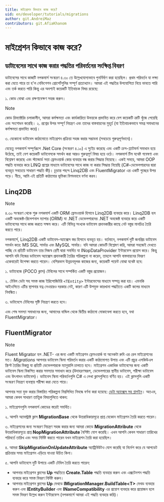 ```yaml
---
title: মাইগ্রেশন কিভাবে কাজ করে?
uid: en/developer/tutorials/migrations
author: git.AndreiMaz
contributors: git.AfiaKhanom
---
```

# মাইগ্রেশন কিভাবে কাজ করে?

## ডাটাবেসের সাথে কাজ করার পদ্ধতির পরিবর্তনের সংক্ষিপ্ত বিবরণ

ডাটাবেসের সাথে কাজটি নপকমার্স সংস্করণ ৪.৩০ তে উল্লেখযোগ্যভাবে পুনর্নির্মাণ করা হয়েছিল। প্রথম পরিবর্তন যা লক্ষ্য করা যেতে পারে তা হ'ল নেভিগেশন প্রোপের্টগুলির সম্পূর্ণ প্রত্যাখ্যান। আমরা এই পদ্ধতির উপযোগিতা নিয়ে ভাবতে পারি এবং তর্ক করতে পারি কিন্তু এর অবশ্যই কয়েকটি ইতিবাচক বিষয় রয়েছে:

১. কোড বোঝা এবং রক্ষণাবেক্ষণ সহজ করুন।
 > [!NOTE]
 > কোড রিফ্যাক্টরিং চলাকালীন, আমরা কর্মক্ষমতা এবং কার্যকারিতা উভয়কে প্রভাবিত করে বেশ কয়েকটি ত্রুটি খুঁজে পেয়েছি এবং সংশোধন করেছি।
২. প্রশ্নের উপর সম্পূর্ণ নিয়ন্ত্রণ এবং তাদের বাস্তবায়নের মুহূর্ত (যা ইতিবাচকভাবে সমগ্র সমাধানের কর্মক্ষমতা প্রভাবিত করে)।

৩. যেকোনো ডাটাবেস কাঠামোতে মাইগ্রেশন প্রক্রিয়া সহজ করার সম্ভাবনা (সবচেয়ে গুরুত্বপূর্ণভাবে)।

যেহেতু নপকমার্স সম্পূর্ণরূপে .Net Core (সংস্করণ ৪.১০) এ স্যুইচ করেছে এবং একটি ক্রস-প্ল্যাটফর্ম সমাধান হয়ে উঠেছে, তাই বেশ কয়েকটি ডাটাবেসকে সমর্থন করা আরও গুরুত্বপূর্ণ বিষয় হয়ে ওঠে। নপকমার্স টিম যথেষ্ট গবেষণা এবং বিশ্লেষণ করেছে এবং স্ট্যান্ডার্ড সত্তা ফ্রেমওয়ার্ক কোর ব্যবহার বন্ধ করার সিদ্ধান্ত নিয়েছে। একই সময়ে, আমরা OOP পদ্ধতি ব্যবহার করে LINQ প্রশ্নের মাধ্যমে ডাটাবেসের সাথে কাজ না করার সিদ্ধান্ত নিয়েছি (C#-ডেভেলপারদের দ্বারা ব্যবহৃত সবচেয়ে সাধারণ পদ্ধতি কী)। চূড়ান্ত পছন্দ Linq2DB এবং FluentMigrator এর একটি গুচ্ছের উপর পড়ে। নীচে, আমি এই প্রতিটি কাঠামোর ভূমিকা বিশদভাবে বর্ণনা করব।

## Linq2DB

> [!NOTE]
> ৪.৩০ সংস্করণ থেকে শুরু নপকমার্স একটি ORM ফ্রেমওয়ার্ক হিসাবে Linq2DB ব্যবহার করে। Linq2DB হল একটি অবজেক্ট-রিলেশনাল ম্যাপার (ORM) যা .NET ডেভেলপারদের .NET অবজেক্ট ব্যবহার করে একটি ডাটাবেসের সাথে কাজ করতে সক্ষম করে। এটি বিভিন্ন সংখ্যক ডাটাবেস প্রদানকারীর কাছে নেট বস্তুর মানচিত্র তৈরি করতে পারে।

নপকমার্সে, Linq2DB একটি ডাটাবেস-অ্যাক্সেস স্তর হিসাবে ব্যবহৃত হয়। বর্তমানে, নপকমার্স দুটি জনপ্রিয় ডাটাবেস সমর্থন করে: MS SQL সার্ভার এবং MySQL সার্ভার। যদি আমরা কোডটি বিশ্লেষণ করি, আমরা সহজেই দেখতে পাচ্ছি যে প্রতিটি ডাটাবেস তার নিজস্ব শ্রেণী দ্বারা সমর্থিত যা INopDataProvider ইন্টারফেস প্রয়োগ করে। কিন্তু আপনি যদি নিজের ডাটাবেস অ্যাক্সেস প্রদানকারী তৈরির পরিকল্পনা না করেন, তাহলে আপনি বাস্তবায়নের বিবরণ একেবারেই উপেক্ষা করতে পারেন। বেশিরভাগ উন্নয়নমূলক কাজের জন্য, কয়েকটি পয়েন্ট বোঝা যথেষ্ট হবে:

 ১. ডাটাবেজে (POCO ক্লাস) টেবিলের সাথে সম্পর্কিত একটি বস্তুর প্রয়োজন।

 ২. টেবিল ডেটা সহ সমস্ত কাজ ইরিপোজিটরি `<TEntity>` ইন্টারফেসের মাধ্যমে সম্পন্ন করা হয়। এমনকি আইওসিতে এটির স্থাপনার যত্ন নেওয়ারও দরকার নেই, কারণ এটি উপযুক্ত কারখানা পদ্ধতিতে একটি কলের মাধ্যমে নিবন্ধিত।

 ৩. ডাটাবেসে টেবিলের সৃষ্টি নিয়ন্ত্রণ করতে হবে।

এবং শেষ সমস্যা সমাধানের জন্য, আমাদের বান্ডিল থেকে দ্বিতীয় কাঠামো মোকাবেলা করতে হবে, যথা FluentMigrator।

## FluentMigrator

> [!NOTE]
> Fluent Migrator হল .NET- এর জন্য একটি মাইগ্রেশন ফ্রেমওয়ার্ক যা অনেকটা রুবি এর রেল মাইগ্রেশনের মত। *Migrations* আপনার ডাটাবেস স্কিমা পরিবর্তন করার একটি কাঠামোগত উপায় এবং এটি প্রচুর এসকিউএল স্ক্রিপ্ট তৈরির বিকল্প যা প্রতিটি ডেভেলপারকে ম্যানুয়ালি চালাতে হবে। মাইগ্রেশন একাধিক ডাটাবেসের জন্য একটি ডাটাবেস স্কিমা বিকশিত করার সমস্যার সমাধান করে (উদাহরণস্বরূপ, ডেভেলপারের স্থানীয় ডাটাবেস, পরীক্ষা ডাটাবেস এবং উৎপাদন ডাটাবেস)। ডাটাবেস স্কিমা পরিবর্তনগুলি C# এ লেখা ক্লাসগুলিতে বর্ণিত হয়। এই ক্লাসগুলি একটি সংস্করণ নিয়ন্ত্রণ ব্যবস্থায় পরীক্ষা করা যেতে পারে।

আপনার সত্তা যুক্ত করার বিস্তারিত পরিকল্পনা নিম্নলিখিত নিবন্ধে বর্ণনা করা হয়েছে: [ডেটা অ্যাক্সেস সহ প্লাগইন](xref:bn/developer/plugins/how-to-write-plugin-4.30)। অতএব, আমরা কেবল সাধারণ তাত্ত্বিক বিষয়গুলিতে থাকব:

১. মাইগ্রেশনগুলি নপকমার্স কোডের স্তরেই সমর্থিত।

২. আপনি অ্যাবস্ট্রাক্ট ক্লাস **MigrationBase** থেকে উত্তরাধিকারসূত্রে প্রাপ্ত যেকোন মাইগ্রেশন তৈরি করতে পারেন।

৩. মাইগ্রেশনের জন্য সংস্করণ নিয়ন্ত্রণ সহজ করার জন্য আমরা কোডে **MigrationAttribute** থেকে উত্তরাধিকারসূত্রে প্রাপ্ত **NopMigrationAttribute** বৈশিষ্ট্য যোগ করেছি। এখন আপনি কেবল সাধারণ তারিখের পরিবর্তে তারিখ এবং সময় নির্দিষ্ট করতে পারেন যখন মাইগ্রেশন তৈরি করা হয়েছিল।

৪. আমরা **SkipMigrationOnUpdateAttribute** অ্যাট্রিবিউটও যোগ করেছি যা নির্দেশ করে যে আপডেট প্রক্রিয়ার সময় মাইগ্রেশন এড়িয়ে যাওয়া উচিত কিনা।

৫. আপনি ডাটাবেসে দুটি উপায়ে একটি টেবিল তৈরি করতে পারেন:
 * আপনার মাইগ্রেশন ক্লাসের **Up** পদ্ধতিতে **Create.Table** পদ্ধতি ব্যবহার করুন এবং এক্সটেনশন পদ্ধতি ব্যবহার করে সমস্ত বিবরণ নির্দিষ্ট করুন।
 * আপনার মাইগ্রেশন ক্লাসের **Up** মেথডে **IMigrationManager.BuildTable\<T\>** মেথড ব্যবহার করুন এবং **IEntityBuilder** এবং **INameCompatibility** এর প্রয়োগ ব্যবহার করে প্রয়োজন হলে সমস্ত বিবরণ উল্লেখ করুন ইন্টারফেস (নপকমার্সে আমরা এই পদ্ধতি ব্যবহার করি)।
